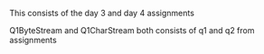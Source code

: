This consists of the day 3 and day 4 assignments 

Q1ByteStream and Q1CharStream both consists of q1 and q2 from assignments
